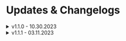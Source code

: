# Updates & Changelogs

<details>

<summary>v1.1.0 - 10.30.2023</summary>

NEW > Adding possibility to exclude a player from a whitelisted vehicle if he didn't have access to it\
NEW > It is now possible to custom the culor of each car when they spawn through our menu

</details>

<details>

<summary>v1.1.1 - 03.11.2023</summary>

MAJ > Optimization of response time to select the nearest parking slot (0.11ms → 0.09ms)

FIX > Fixing possibility to exclude a player from a whitelisted vehicle if he didn't have access to it

</details>
